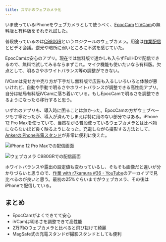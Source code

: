 ```yaml
---
title: スマホのウェブカメラ化
---
```

いま使っているiPhoneをウェブカメラとして使うべく、[EpocCam](https://www.elgato.com/ja/epoccam)と[iVCam](https://www.e2esoft.com/ivcam/)の無料版と有料版をそれぞれ試した。

普段使っているのは[C980GR](https://r7kamura.com/articles/2020-09-23-web-camera)というロジクールのウェブカメラ。用途は[作業配信](https://www.youtube.com/c/r7kamura)とビデオ会議。逆光や暗所に弱いところに不満を感じていた。

EpocCamは安心のアプリ。現在では無料版で透かしも入らずFullHDで配信できるので、無料で試してみるならまずこれ。マイク機能も使いたいなら有料版。欠点として、明るさやホワイトバランス等の調整ができない。

iVCamは見せ方や売り方が下手だし無料版で広告も入るしいろいろと体験が悪いけれど、自動や手動で明るさやホワイトバランスが調整できる高性能アプリ。自分は結局有料版iVCamに落ち着いている。もしEpocCamで明るさを調整できるようになったら移行すると思う。

いずれのアプリも、導入時に困ることは無かった。EpocCamの方がウェブページも丁寧だったが、導入が済んでしまえば特に用のない部分ではある。iPhone 12 Pro Maxを使っていて、当然ながら普段使っているウェブカメラとは比べ物にならないほど良く映るようになった。充電しながら撮影する方法として、[AnkerのiPhone充電スタンド](https://r7kamura.com/articles/2021-09-06-anker-iphone-stand)が非常に便利に使えた。

![](https://lh3.googleusercontent.com/docs/ADP-6oE1h4Y-xTL6YFU92ru2koW457pj7gtZ0ne_fXYPKbyVafBlWnenSGN6M6aCeRVmWK7yx3i68O3Q9QP0wfWvNZNeyMmFQ9sXoq7HPiWWm0R85qr6R-t0gsyHbE7oIp2e1bfSj3QgVwgirFr2ZNwyJfRpx5eItUVUCzHlaObmxoV6dVXr2cnTF4pkpmb04gJl2HD5dVgG7RoASM8-RCECggYEdripLQBCBlDGKe5futZyGWKmvSNEWX8cqDU8qXCrFZSeBiA7eKI7E-qWLJMBYjt67Sq9Q6NPtDt0QoELPFJ2CCwEfpfiQJy129LJVPC05Efm-pde7y3gfxHzuTLXgXd54gA9qE2iVwRGoYfHiH94lOz7F6DtVF-vchn5CH2XNFkfh28Z4wawjhJ-v_HNNr6WiL7EgJgFtZk5VMSKo8ULA2Jp6XVW89tqJ3978R-Pff0q1HJZSLYX3G9MvT_RdDSC6HCw1SR68PICFiO2cIjYdHTyLwKsUhgCu34bEUt-r2cM2wJSuFrpivyZQwiY0sI23fru1PxDQWSgzTRYdfdnhU1COqjP4kkfsvwtYpESB8UeoymCNSW5tqM86sdJwHn-R7sEELXTgyUO-ISK1zzHgXSmeBDNaV7ZbLPgHZzcMVwsMp2cwG8OEB3cKFp9cqkDY8xgf9zLHV-0Yg8Hr0MCEoB9fZIOvblRE1pC6AGs23j1oiJm6tPNq_0J0oknbUqHutQjGIwynyt5WPXPRWIxe9J6TGYhiZ3op7A172f6CA9gxGskqiT6G3eNqSdiIGkwXRzger6bLSuNGpjpNtr0ElXH9M67d-cRRD2RHmA8P-p2ITmrkalvvaHiZOLFX2LusqiKOykDvwGTLRJuKDmjLRkVSiYHQXS78AL-EO-ld8_uOGRPapq83AmOAnbg0L-7HrHKbfVHJCFwD_HxFM55XUh29vxTNnyl8qGWfd8JvM_6dHtPcj6FkvUeqqLkxa3GZHljnmKxOlz_iMtUGGGbKIxOvhCoHVYCo9c3gHoNVl-JMxJPNaOJ856hhBD4RdJdLF3u8rgg9I_EUPHVUtBWIZ9fTaWKpGnMu90wi--Rls21FYXLF_PWki56A2xCdR9OpYfiHRhHRp3FMeUxxivR5HuNQiT_bDg0x4GWShKvZeQDEsvtO_Y2v6XA9VwWk11pR-iGLy2a9FkyVYM8bcPPXC9cBul_ZV9bPlYStBK5hWUwV6aoiWTYM_OZ6td3jQf8hryKT-1ILs-whtBB-v6KI6I7 "iPhone 12 Pro Maxでの配信画面")

![](https://lh3.googleusercontent.com/docs/ADP-6oEeoCHa_MSAQvuk4vM8EU4wnfVMwmeqJAB13aCz22Pk_oefLNMDrRf_CRiPfyvKQXz3t6F7pI3Z2OH9JQTs-X-bCLg7EzFe-r5T--2PhzFBdr3WxoHsAgavx-k5JfsQzxtCi6HaC2nMb-jKdHIzY3hFsalONts3BIgNo6azEHc63esUMtZiCKh1s2085Q1Hte2Zf5g-9IBbo60MM0nR66A3OQdAngH4B-i7DXjfNfX1OEkIyJozylf2QtDgnrA-T-BpDmrj3REAqPWamrfIy3Vttc66ioKmB5qsE70lj4TUkttUYCMmkEx60jfehm5vcL-n52KOhOdEKBR9-_Zdgi7VFKowVtQaxHtpE-uSDeFKfxICeb0vKjf7G0XVSb4_N0mT2m-RbYxtQxTHNX8NQGR5OY5Hf8FMXYXw9udoITlR9-A0_Z3-vFx1_1ed7aPSFGQSe5kwk7ZTCBigHJaVx3BWH1YyxsZaNOc9CX4WOFFxhT-W-MZoWuy07Vbq-wSznZnbHRXzk_k5UNiNgdaGZS2-XtKfD3mXXrskde3hLtfgaxji08U2djWQMX0U_U_Q-AGoZItObOizA7CcBt-R_OcFdxw27sVTMjtdD8aYr5nLFkNXu565wFrYhY54GLktx6lKvaEqHXduaAlj_dEJQegLGuVOXoayMpwVs-zD57l-hlM2wAmziFpHKwkhg15HGOWGGQ8Rch1jF9FwYzjxha7esReVBCwNd9O-iR9BB5IjEapiE0qy_8Agewk2PboQqOm9mGlaH6F8J9bRzDHuWEFNUqz_a_UcSa3c8NYLcF6BwWM-PWNzJzv1nx0EJSXwWb8JCSiuKwudLadwCFuH1kCW74dlu9dSo5sVgk70khjvFOzhAuxi1QRJeKDMzKYnCD3owsF35-7fWuYfzDmGjXfZyZxR3m379Mytd96Jn5_wlgdRvehNkt1vEltXjpx-U26V9WzfsfCn2i8e_2Cnrqpvv4OksI8owdgtPfRC61idYHj--4FmPjl2YsliBdsTftk3-MGTNY07YQu4ICNKXudHlgYDwc8rKU-bdC5B3qfDZhj22NW9JhFljN6W6HlFlpnQBLssekElVCyCRwlh7LnGZVRGDOFMDfgciY98uBmHLSH_-3RlkZoiF0EKZm3qYdid67UeBHpb3rXZoR3ryuzPg4ANNxoJVtTlAq6VT5exTdamTmpvw1wG9dN8kLQakSJIjfYWAEloLZm9lgS_ZgkwsE9iZEUldLOIlMy2dqhGUB96 "ウェブカメラ C980GRでの配信画面")

ホワイトバランスや露出の設定値も変わっているし、そもそも画像だと違いが分かりづらいと思うので、[作業 with r7kamura #36 - YouTube](https://www.youtube.com/watch?v=Nmf0NRTqbyw)のアーカイブで見比べるのが良いと思う。最初の25%ぐらいまでがウェブカメラ、その後はiPhoneで配信している。

まとめ
---

*   EpocCamがよくできてて安心
*   iVCamは明るさを調整できて高性能
*   2万円のウェブカメラと比べると飛び抜けて綺麗
*   MagSafe式の充電スタンドが撮影スタンドとしても便利

